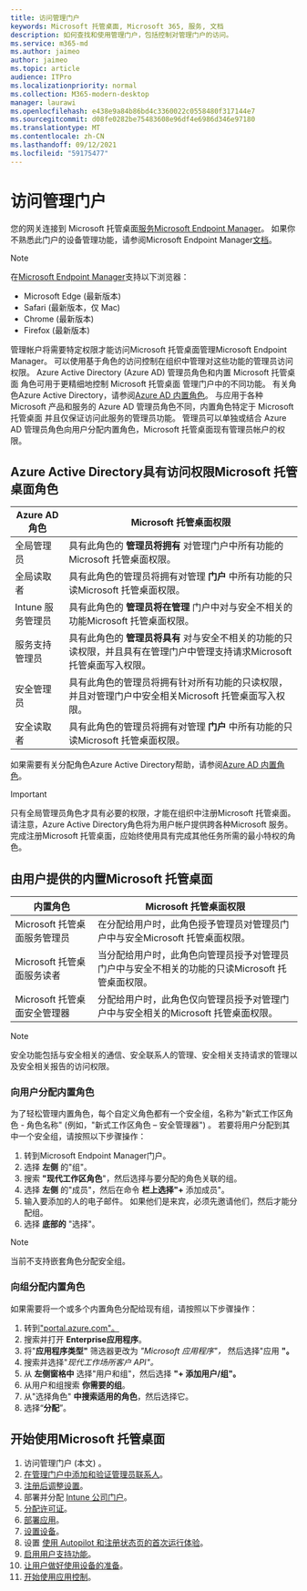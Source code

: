 ```yaml
---
title: 访问管理门户
keywords: Microsoft 托管桌面, Microsoft 365, 服务, 文档
description: 如何查找和使用管理门户，包括控制对管理门户的访问。
ms.service: m365-md
ms.author: jaimeo
author: jaimeo
ms.topic: article
audience: ITPro
ms.localizationpriority: normal
ms.collection: M365-modern-desktop
manager: laurawi
ms.openlocfilehash: e438e9a84b86bd4c3360022c0558480f317144e7
ms.sourcegitcommit: d08fe0282be75483608e96df4e6986d346e97180
ms.translationtype: MT
ms.contentlocale: zh-CN
ms.lasthandoff: 09/12/2021
ms.locfileid: "59175477"
---
```

# <a name="access-the-admin-portal"></a>访问管理门户

您的网关连接到 Microsoft 托管桌面[服务Microsoft Endpoint Manager](https://endpoint.microsoft.com/)。 如果你不熟悉此门户的设备管理功能，请参阅Microsoft Endpoint Manager[文档](/mem/)。

> [!NOTE]
> 在[Microsoft Endpoint Manager](https://endpoint.microsoft.com/)支持以下浏览器：
> - Microsoft Edge (最新版本) 
> - Safari (最新版本，仅 Mac) 
> - Chrome (最新版本) 
> - Firefox (最新版本) 

管理帐户将需要特定权限才能访问Microsoft 托管桌面管理Microsoft Endpoint Manager。 可以使用基于角色的访问控制在组织中管理对这些功能的管理员访问权限。 Azure Active Directory (Azure AD) 管理员角色和内置 Microsoft 托管桌面 角色可用于更精细地控制 Microsoft 托管桌面 管理门户中的不同功能。 有关角色Azure Active Directory，请参阅[Azure AD 内置角色](/azure/active-directory/roles/permissions-reference)。 与应用于各种 Microsoft 产品和服务的 Azure AD 管理员角色不同，内置角色特定于 Microsoft 托管桌面 并且仅保证访问此服务的管理员功能。 管理员可以单独或结合 Azure AD 管理员角色向用户分配内置角色，Microsoft 托管桌面现有管理员帐户的权限。

## <a name="azure-active-directory-roles-with-microsoft-managed-desktop-access"></a>Azure Active Directory具有访问权限Microsoft 托管桌面角色

|Azure AD 角色  |Microsoft 托管桌面权限  |
|---------|---------|
|全局管理员     | 具有此角色的 **管理员将拥有** 对管理门户中所有功能的Microsoft 托管桌面权限。         |
|全局读取者     | 具有此角色的管理员将拥有对管理 **门户** 中所有功能的只读Microsoft 托管桌面权限。         |
|Intune 服务管理员     |  具有此角色的 **管理员将在管理** 门户中对与安全不相关的功能Microsoft 托管桌面权限。       |
|服务支持管理员     | 具有此角色的 **管理员将具有** 对与安全不相关的功能的只读权限，并且具有在管理门户中管理支持请求Microsoft 托管桌面写入权限。         |
|安全管理员 | 具有此角色的管理员将拥有针对所有功能的只读权限，并且对管理门户中安全相关Microsoft 托管桌面写入权限。 |
|安全读取者 |具有此角色的管理员将拥有对管理 **门户** 中所有功能的只读Microsoft 托管桌面权限。|

如果需要有关分配角色Azure Active Directory帮助，请参阅[Azure AD 内置角色](/azure/active-directory/roles/permissions-reference)。

> [!IMPORTANT]
> 只有全局管理员角色才具有必要的权限，才能在组织中注册Microsoft 托管桌面。 请注意，Azure Active Directory角色将为用户帐户提供跨各种Microsoft 服务。 完成注册Microsoft 托管桌面，应始终使用具有完成其他任务所需的最小特权的角色。 

## <a name="built-in-roles-provided-by-microsoft-managed-desktop"></a>由用户提供的内置Microsoft 托管桌面


|内置角色  |Microsoft 托管桌面权限  |
|---------|---------|
|Microsoft 托管桌面服务管理员  | 在分配给用户时，此角色授予管理员对管理员门户中与安全Microsoft 托管桌面权限。  |
|Microsoft 托管桌面服务读者 | 当分配给用户时，此角色向管理员授予对管理员门户中与安全不相关的功能的只读Microsoft 托管桌面权限。 |
|Microsoft 托管桌面安全管理器 |分配给用户时，此角色仅向管理员授予对管理门户中与安全相关的Microsoft 托管桌面权限。   |

> [!NOTE]
> 安全功能包括与安全相关的通信、安全联系人的管理、安全相关支持请求的管理以及安全相关报告的访问权限。 

### <a name="assigning-built-in-roles-to-user"></a>向用户分配内置角色

为了轻松管理内置角色，每个自定义角色都有一个安全组，名称为"新式工作区角色 _-_ 角色名称" (例如，"新式工作区角色 – 安全管理器") 。 若要将用户分配到其中一个安全组，请按照以下步骤操作：
1. 转到Microsoft Endpoint Manager门户。
2. 选择 **左侧** 的"组"。
3. 搜索 **"现代工作区角色**"，然后选择与要分配的角色关联的组。 
4. 选择 **左侧** 的"成员"，然后在命令 **栏上选择"+** 添加成员"。
5. 输入要添加的人的电子邮件。 如果他们是来宾，必须先邀请他们，然后才能分配组。
6. 选择 **底部的** "选择"。

> [!NOTE]
> 当前不支持嵌套角色分配安全组。 

### <a name="assigning-built-in-roles-to-groups"></a>向组分配内置角色

如果需要将一个或多个内置角色分配给现有组，请按照以下步骤操作：

1. 转到["portal.azure.com"。](https://portal.azure.com/)
2. 搜索并打开 **Enterprise应用程序**。
3. 将"**应用程序类型"** 筛选器更改为 _"Microsoft 应用程序"，_ 然后选择"应用 **"。**
4. 搜索并选择"_现代工作场所客户 API"。_
5. 从 **左侧窗格中** 选择"用户和组"，然后选择 **"+ 添加用户/组"。**
6. 从用户和组搜索 **你需要的组**。
7. 从"选择角色" **中搜索适用的角色**，然后选择它。
8. 选择“**分配**”。

## <a name="steps-to-get-started-with-microsoft-managed-desktop"></a>开始使用Microsoft 托管桌面

1. 访问管理门户 (本文) 。
1. [在管理门户中添加和验证管理员联系人](add-admin-contacts.md)。
1. [注册后调整设置](conditional-access.md)。
1. 部署并分配 [Intune 公司门户](company-portal.md)。
1. [分配许可证](assign-licenses.md)。
1. [部署应用](deploy-apps.md)。
1. [设置设备](set-up-devices.md)。
1. 设置 [使用 Autopilot 和注册状态页的首次运行体验](esp-first-run.md)。
1. [启用用户支持功能](enable-support.md)。
1. [让用户做好使用设备的准备](get-started-devices.md)。
1. [开始使用应用控制](get-started-app-control.md)。